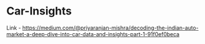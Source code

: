 # Car-Insights


Link - https://medium.com/@priyaranjan-mishra/decoding-the-indian-auto-market-a-deep-dive-into-car-data-and-insights-part-1-91f0ef0beca
